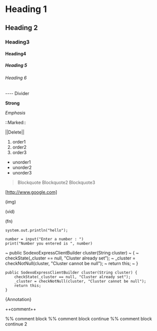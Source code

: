 # Heading 1
## Heading 2
### Heading3
#### Heading4
##### Heading 5
###### Heading 6


---- Divider

**Strong**

_Emphasis_

::Marked::

||Delete||

1. order1
2. order2
3. order3

- unorder1
- unorder2
- unorder3

> Blockquote
> Blockquote2
> Blockquote3

[http://www.google.com]

(img)

(vid)

(fn)

`system.out.println("hello");`


    number = input("Enter a number : ")
    print("Number you entered is ", number)



~       public SodexoExpressClientBuilder cluster(String cluster) ~  {
~      checkState(_cluster == null, "Cluster already set");
~       _cluster = checkNotNull(cluster, "Cluster cannot be null");
~       return this;
~   }


    public SodexoExpressClientBuilder cluster(String cluster) {
        checkState(_cluster == null, "Cluster already set");
        _cluster = checkNotNull(cluster, "Cluster cannot be null");
        return this;
    }

{Annotation}

++comment++

%% comment block
%% comment block continue
%% comment block continue 2
